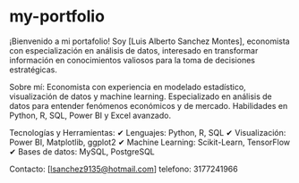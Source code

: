 # my-portfolio

¡Bienvenido a mi portafolio! Soy [Luis Alberto Sanchez Montes], economista con especialización en análisis de datos, interesado en transformar información en conocimientos valiosos para la toma de decisiones estratégicas.

 Sobre mí: 
 Economista con experiencia en modelado estadístico, visualización de datos y machine learning.
 Especializado en análisis de datos para entender fenómenos económicos y de mercado.
 Habilidades en Python, R, SQL, Power BI y Excel avanzado.
 
 Tecnologías y Herramientas:
✔ Lenguajes: Python, R, SQL
✔ Visualización: Power BI, Matplotlib, ggplot2
✔ Machine Learning: Scikit-Learn, TensorFlow
✔ Bases de datos: MySQL, PostgreSQL

 Contacto:
 [lsanchez9135@hotmail.com]
 telefono: 3177241966
